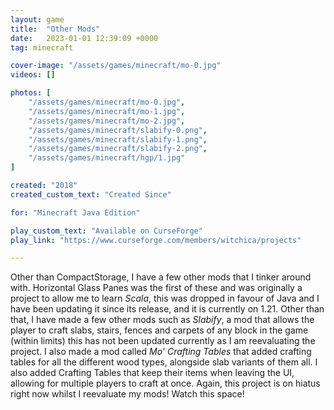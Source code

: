 ```yaml
---
layout: game
title:  "Other Mods"
date:   2023-01-01 12:39:09 +0000
tag: minecraft

cover-image: "/assets/games/minecraft/mo-0.jpg"
videos: []

photos: [
    "/assets/games/minecraft/mo-0.jpg",
    "/assets/games/minecraft/mo-1.jpg",
    "/assets/games/minecraft/mo-2.jpg",
    "/assets/games/minecraft/slabify-0.png",
    "/assets/games/minecraft/slabify-1.png",
    "/assets/games/minecraft/slabify-2.png",
    "/assets/games/minecraft/hgp/1.jpg"
]

created: "2018"
created_custom_text: "Created Since"

for: "Minecraft Java Edition"

play_custom_text: "Available on CurseForge"
play_link: "https://www.curseforge.com/members/witchica/projects"

---
```

Other than CompactStorage, I have a few other mods that I tinker around with. Horizontal Glass Panes was the first of these and was originally a project to allow me to learn *Scala*, this was dropped in favour of Java and I have been updating it since its release, and it is currently on 1.21. Other than that, I have made a few other mods such as *Slabify*, a mod that allows the player to craft slabs, stairs, fences and carpets of any block in the game (within limits) this has not been updated currently as I am reevaluating the project. I also made a mod called *Mo' Crafting Tables* that added crafting tables for all the different wood types, alongside slab variants of them all. I also added Crafting Tables that keep their items when leaving the UI, allowing for multiple players to craft at once. Again, this project is on hiatus right now whilst I reevaluate my mods! Watch this space!